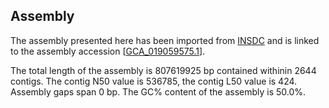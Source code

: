 **Assembly**
--------

The assembly presented here has been imported from [INSDC](http://www.insdc.org) and is linked to the assembly accession [[GCA\_019059575.1](http://www.ebi.ac.uk/ena/data/view/GCA_019059575.1)].

The total length of the assembly is 807619925 bp contained withinin 2644 contigs.
The contig N50 value is 536785, the contig L50 value is 424.
Assembly gaps span 0 bp. The GC% content of the assembly is 50.0%.
